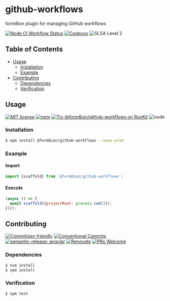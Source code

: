 # github-workflows

form8ion plugin for managing GitHub workflows

<!--status-badges start -->

[![Node CI Workflow Status][github-actions-ci-badge]][github-actions-ci-link]
[![Codecov][coverage-badge]][coverage-link]
![SLSA Level 2][slsa-badge]

<!--status-badges end -->

## Table of Contents

* [Usage](#usage)
  * [Installation](#installation)
  * [Example](#example)
* [Contributing](#contributing)
  * [Dependencies](#dependencies)
  * [Verification](#verification)

## Usage

<!--consumer-badges start -->

[![MIT license][license-badge]][license-link]
[![npm][npm-badge]][npm-link]
[![Try @form8ion/github-workflows on RunKit][runkit-badge]][runkit-link]
![node][node-badge]

<!--consumer-badges end -->

### Installation

```sh
$ npm install @form8ion/github-workflows --save-prod
```

### Example

#### Import

```javascript
import {scaffold} from '@form8ion/github-workflows';
```

#### Execute

```javascript
(async () => {
  await scaffold({projectRoot: process.cwd()});
})();
```

## Contributing

<!--contribution-badges start -->

[![Commitizen friendly][commitizen-badge]][commitizen-link]
[![Conventional Commits][commit-convention-badge]][commit-convention-link]
[![semantic-release: angular][semantic-release-badge]][semantic-release-link]
[![Renovate][renovate-badge]][renovate-link]
[![PRs Welcome][PRs-badge]][PRs-link]

<!--contribution-badges end -->

### Dependencies

```sh
$ nvm install
$ npm install
```

### Verification

```sh
$ npm test
```

[commitizen-link]: http://commitizen.github.io/cz-cli/

[commitizen-badge]: https://img.shields.io/badge/commitizen-friendly-brightgreen.svg

[commit-convention-link]: https://conventionalcommits.org

[commit-convention-badge]: https://img.shields.io/badge/Conventional%20Commits-1.0.0-yellow.svg

[semantic-release-link]: https://github.com/semantic-release/semantic-release

[semantic-release-badge]: https://img.shields.io/badge/semantic--release-angular-e10079?logo=semantic-release

[renovate-link]: https://renovatebot.com

[renovate-badge]: https://img.shields.io/badge/renovate-enabled-brightgreen.svg?logo=renovatebot

[PRs-link]: https://makeapullrequest.com

[PRs-badge]: https://img.shields.io/badge/PRs-welcome-brightgreen.svg

[github-actions-ci-link]: https://github.com/form8ion/github-workflows/actions?query=workflow%3A%22Node.js+CI%22+branch%3Amaster

[github-actions-ci-badge]: https://img.shields.io/github/actions/workflow/status/form8ion/github-workflows/node-ci.yml.svg?branch=master&logo=github

[coverage-link]: https://codecov.io/github/form8ion/github-workflows

[coverage-badge]: https://img.shields.io/codecov/c/github/form8ion/github-workflows?logo=codecov

[slsa-badge]: https://slsa.dev/images/gh-badge-level2.svg

[license-link]: LICENSE

[license-badge]: https://img.shields.io/github/license/form8ion/github-workflows.svg?logo=opensourceinitiative

[npm-link]: https://www.npmjs.com/package/@form8ion/github-workflows

[npm-badge]: https://img.shields.io/npm/v/@form8ion/github-workflows?logo=npm

[runkit-link]: https://npm.runkit.com/@form8ion/github-workflows

[runkit-badge]: https://badge.runkitcdn.com/@form8ion/github-workflows.svg

[node-badge]: https://img.shields.io/node/v/@form8ion/github-workflows?logo=node.js

